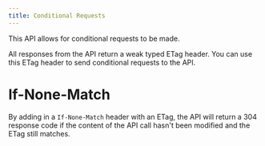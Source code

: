 ```yaml
---
title: Conditional Requests
---
```


This API allows for conditional requests to be made.

All responses from the API return a weak typed ETag header. You can use this ETag header to send conditional requests to the API.

# If-None-Match
By adding in a `If-None-Match` header with an ETag, the API will return a 304 response code if the content of the API call hasn't been modified and the ETag still matches.